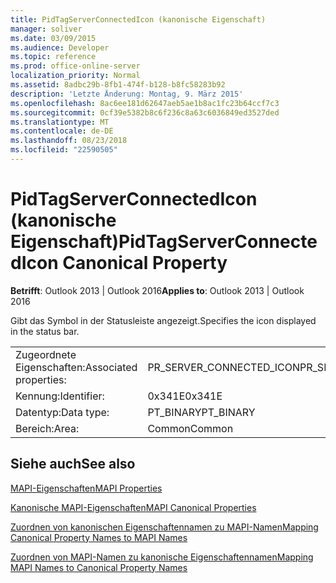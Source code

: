 ```yaml
---
title: PidTagServerConnectedIcon (kanonische Eigenschaft)
manager: soliver
ms.date: 03/09/2015
ms.audience: Developer
ms.topic: reference
ms.prod: office-online-server
localization_priority: Normal
ms.assetid: 8adbc29b-8fb1-474f-b128-b8fc58283b92
description: 'Letzte Änderung: Montag, 9. März 2015'
ms.openlocfilehash: 8ac6ee181d62647aeb5ae1b8ac1fc23b64ccf7c3
ms.sourcegitcommit: 0cf39e5382b8c6f236c8a63c6036849ed3527ded
ms.translationtype: MT
ms.contentlocale: de-DE
ms.lasthandoff: 08/23/2018
ms.locfileid: "22590505"
---
```

# <a name="pidtagserverconnectedicon-canonical-property"></a><span data-ttu-id="a18b3-103">PidTagServerConnectedIcon (kanonische Eigenschaft)</span><span class="sxs-lookup"><span data-stu-id="a18b3-103">PidTagServerConnectedIcon Canonical Property</span></span>

  
  
<span data-ttu-id="a18b3-104">**Betrifft**: Outlook 2013 | Outlook 2016</span><span class="sxs-lookup"><span data-stu-id="a18b3-104">**Applies to**: Outlook 2013 | Outlook 2016</span></span> 
  
<span data-ttu-id="a18b3-105">Gibt das Symbol in der Statusleiste angezeigt.</span><span class="sxs-lookup"><span data-stu-id="a18b3-105">Specifies the icon displayed in the status bar.</span></span>
  
|||
|:-----|:-----|
|<span data-ttu-id="a18b3-106">Zugeordnete Eigenschaften:</span><span class="sxs-lookup"><span data-stu-id="a18b3-106">Associated properties:</span></span>  <br/> |<span data-ttu-id="a18b3-107">PR_SERVER_CONNECTED_ICON</span><span class="sxs-lookup"><span data-stu-id="a18b3-107">PR_SERVER_CONNECTED_ICON</span></span>  <br/> |
|<span data-ttu-id="a18b3-108">Kennung:</span><span class="sxs-lookup"><span data-stu-id="a18b3-108">Identifier:</span></span>  <br/> |<span data-ttu-id="a18b3-109">0x341E</span><span class="sxs-lookup"><span data-stu-id="a18b3-109">0x341E</span></span>  <br/> |
|<span data-ttu-id="a18b3-110">Datentyp:</span><span class="sxs-lookup"><span data-stu-id="a18b3-110">Data type:</span></span>  <br/> |<span data-ttu-id="a18b3-111">PT_BINARY</span><span class="sxs-lookup"><span data-stu-id="a18b3-111">PT_BINARY</span></span>  <br/> |
|<span data-ttu-id="a18b3-112">Bereich:</span><span class="sxs-lookup"><span data-stu-id="a18b3-112">Area:</span></span>  <br/> |<span data-ttu-id="a18b3-113">Common</span><span class="sxs-lookup"><span data-stu-id="a18b3-113">Common</span></span>  <br/> |
   
## <a name="see-also"></a><span data-ttu-id="a18b3-114">Siehe auch</span><span class="sxs-lookup"><span data-stu-id="a18b3-114">See also</span></span>



[<span data-ttu-id="a18b3-115">MAPI-Eigenschaften</span><span class="sxs-lookup"><span data-stu-id="a18b3-115">MAPI Properties</span></span>](mapi-properties.md)
  
[<span data-ttu-id="a18b3-116">Kanonische MAPI-Eigenschaften</span><span class="sxs-lookup"><span data-stu-id="a18b3-116">MAPI Canonical Properties</span></span>](mapi-canonical-properties.md)
  
[<span data-ttu-id="a18b3-117">Zuordnen von kanonischen Eigenschaftennamen zu MAPI-Namen</span><span class="sxs-lookup"><span data-stu-id="a18b3-117">Mapping Canonical Property Names to MAPI Names</span></span>](mapping-canonical-property-names-to-mapi-names.md)
  
[<span data-ttu-id="a18b3-118">Zuordnen von MAPI-Namen zu kanonische Eigenschaftennamen</span><span class="sxs-lookup"><span data-stu-id="a18b3-118">Mapping MAPI Names to Canonical Property Names</span></span>](mapping-mapi-names-to-canonical-property-names.md)


